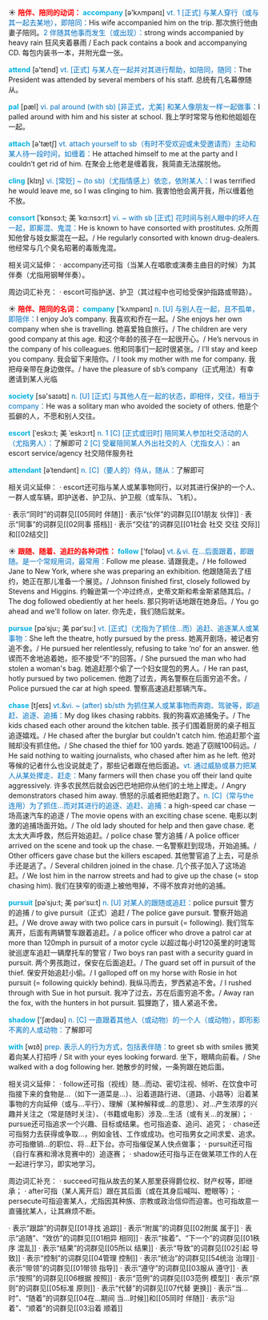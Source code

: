 ☀ <font color="red">**陪伴、陪同的动词：**</font>
<font color="sky blue">**accompany**</font> [ə'kʌmpənɪ] 
<font color="#0070c0">vt. 1 [正式] 与某人穿行（或与其一起去某地），即陪同：</font>His wife accompanied him on the trip. 那次旅行他由妻子陪同。<font color="#0070c0">2 伴随其他事而发生（或出现）：</font>strong winds accompanied by heavy rain 狂风夹着暴雨 / Each pack contains a book and accompanying CD. 每包内装书一本，并附光盘一张。

<font color="sky blue">**attend**</font> [ə'tend] 
<font color="#0070c0">vt. [正式] 与某人在一起并对其进行帮助，如陪同，随同：</font>The President was attended by several members of his staff. 总统有几名幕僚随从。
           
<font color="sky blue">**pal**</font> [pæl]
<font color="#0070c0">vi. pal around (with sb) [非正式，尤美] 和某人像朋友一样一起做事：</font>I palled around with him and his sister at school. 我上学时常常与他和他姐姐在一起。

<font color="sky blue">**attach**</font> [ə'tætʃ] 
<font color="#0070c0">vt. attach yourself to sb（有时不受欢迎或未受邀请而）主动和某人待一段时间，如缠着：</font>He attached himself to me at the party and I couldn’t get rid of him. 在聚会上他老是缠着我，我简直无法摆脱他。
                      
<font color="sky blue">**cling**</font> [klɪŋ]
<font color="#0070c0">vi. [常贬] ~ (to sb)（尤指情感上）依恋，依附某人：</font>I was terrified he would leave me, so I was clinging to him. 我害怕他会离开我，所以缠着他不放。

<font color="sky blue">**consort**</font> [ˈkɒnsɔ:t; 美 ˈkɑ:nsɔ:rt]
<font color="#0070c0">vi. ~ with sb [正式] 花时间与别人眼中的坏人在一起，即厮混、鬼混：</font>He is known to have consorted with prostitutes. 众所周知他曾与妓女厮混在一起。/ He regularly consorted with known drug-dealers. 他经常与几个臭名昭著的毒贩鬼混。

相关词义延伸：
· accompany还可指（当某人在唱歌或演奏主曲目的时候）为其伴奏（尤指用钢琴伴奏）。

周边词汇补充：
· escort可指护送、护卫（其过程中也可给受保护指路或带路）。

☀ <font color="red">**陪伴、陪同的名词：**</font>
<font color="sky blue">**company**</font> ['kʌmpənɪ] 
<font color="#0070c0">n. [U] 与别人在一起，且不孤单，即陪伴：</font>I enjoy Jo’s company. 我喜欢和乔在一起。/ She enjoys her own company when she is travelling. 她喜爱独自旅行。/ The children are very good company at this age. 和这个年龄的孩子在一起很开心。/ He’s nervous in the company of his colleagues. 他和同事们一起时很紧张。/ I’ll stay and keep you company. 我会留下来陪你。/ I took my mother with me for company. 我把母亲带在身边做伴。/ have the pleasure of sb’s company（正式用法）有幸邀请到某人光临

<font color="sky blue">**society**</font> [sə'saɪətɪ] 
<font color="#0070c0">n. [U] [正式] 与其他人在一起的状态，即相伴，交往，相当于company：</font>He was a solitary man who avoided the society of others. 他是个孤僻的人，不愿和别人交往。
           
<font color="sky blue">**escort**</font> [ˈeskɔ:t; 美 ˈeskɔ:rt]
<font color="#0070c0">n. 1 [C] [正式或旧时] 陪同某人参加社交活动的人（尤指男人）：</font>了解即可 <font color="#0070c0">2 [C] 受雇陪同某人外出社交的人（尤指女人）：</font>an escort service/agency 社交陪伴服务社
           
<font color="sky blue">**attendant**</font> [əˈtendənt]
<font color="#0070c0">n. [C]（要人的）侍从，随从：</font>了解即可

相关词义延伸：
· escort还可指与某人或某事物同行，以对其进行保护的一个人、一群人或车辆，即护送者、护卫队、护卫舰（或车队、飞机）。

· 表示“同时”的词群见[[05同时 伴随]]
· 表示“伙伴”的词群见[[01朋友 伙伴]]
· 表示“同事”的词群见[[02同事 搭档]]
· 表示“交往”的词群见[[01社会 社交 交往 交际]]和[[02结交]]

☀ <font color="red">**跟随、随着、追赶的各种词性：**</font>
<font color="sky blue">**follow**</font> ['fɒləʊ] 
<font color="#0070c0">vt.＆vi. 在…后面跟着，即跟随。是一个常规用词，最常用：</font>Follow me please. 请跟我走。/ He followed Jane to New York, where she was preparing an exhibition. 他跟随简去了纽约，她正在那儿准备一个展览。/ Johnson finished first, closely followed by Stevens and Higgins. 约翰逊第一个冲过终点，史蒂文斯和希金斯紧随其后。/ The dog followed obediently at her heels. 那只狗听话地跟在她身后。/ You go ahead and we’ll follow on later. 你先走，我们随后就来。
           
<font color="sky blue">**pursue**</font> [pəˈsju:; 美 pərˈsu:]
<font color="#0070c0">vt. [正式]（尤指为了抓住…而）追赶、追逐某人或某事物：</font>She left the theatre, hotly pursued by the press. 她离开剧场，被记者穷追不舍。/ He pursued her relentlessly, refusing to take ‘no’ for an answer. 他锲而不舍地追着她，拒不接受“不”的回答。/ She pursued the man who had stolen a woman's bag. 她追赶那个偷了一个妇女提包的男人。/ He ran past, hotly pursued by two policemen. 他跑了过去，两名警察在后面穷追不舍。/ Police pursued the car at high speed. 警察高速追赶那辆汽车。
           
<font color="sky blue">**chase**</font> [tʃeɪs]
<font color="#0070c0">vt.&vi. ~ (after) sb/sth 为抓住某人或某事物而奔跑、驾驶等，即追赶、追逐、追捕：</font>My dog likes chasing rabbits. 我的狗喜欢追捕兔子。/ The kids chased each other around the kitchen table. 孩子们围着厨房的桌子相互追逐嬉戏。/ He chased after the burglar but couldn't catch him. 他追赶那个盗贼却没有抓住他。/ She chased the thief for 100 yards. 她追了窃贼100码远。/ He said nothing to waiting journalists, who chased after him as he left. 他对等候的记者什么也没说就走了，那些记者跟在他后面追。<font color="#0070c0">vt. 通过威胁或暴力把某人从某处撵走、赶走：</font>Many farmers will then chase you off their land quite aggressively. 许多农民然后就会凶巴巴地把你从他们的土地上撵走。/ Angry demonstrators chased him away. 愤怒的示威者把他赶跑了。<font color="#0070c0">n. [C]（常与the连用）为了抓住…而对其进行的追逐、追赶、追捕：</font>a high-speed car chase 一场高速汽车的追逐 / The movie opens with an exciting chase scene. 电影以刺激的追捕场面开始。/ The old lady shouted for help and then gave chase. 老太太大声呼救，然后开始追赶。/ police chase 警方追捕 / A police officer arrived on the scene and took up the chase. 一名警察赶到现场，开始追捕。/ Other officers gave chase but the killers escaped. 其他警官追了上去，可是杀手还是逃了。/ Several children joined in the chase. 几个孩子加入了这场追赶。/ We lost him in the narrow streets and had to give up the chase (= stop chasing him). 我们在狭窄的街道上被他甩掉，不得不放弃对他的追捕。
           
<font color="sky blue">**pursuit**</font> [pəˈsju:t; 美 pərˈsu:t]
<font color="#0070c0">n. [U] 对某人的跟随或追赶：</font>police pursuit 警方的追捕 / to give pursuit（正式）追赶 / The police gave pursuit. 警察开始追赶。/ We drove away with two police cars in pursuit (= following). 我们驾车离开，后面有两辆警车跟着追赶。/ a police officer who drove a patrol car at more than 120mph in pursuit of a motor cycle 以超过每小时120英里的时速驾驶巡逻车追赶一辆摩托车的警官 / Two boys ran past with a security guard in pursuit. 两个男孩跑过，保安在后面追赶。/ The guard set off in pursuit of the thief. 保安开始追赶小偷。/ I galloped off on my horse with Rosie in hot pursuit (= following quickly behind). 我纵马而去，罗西紧追不舍。/ I rushed through with Sue in hot pursuit. 我冲了过去，苏在后面穷追不舍。/ Away ran the fox, with the hunters in hot pursuit. 狐狸跑了，猎人紧追不舍。

<font color="sky blue">**shadow**</font> ['ʃædəʊ] 
<font color="#0070c0">n. [C] 一直跟着其他人（或动物）的一个人（或动物），即形影不离的人或动物：</font>了解即可

<font color="sky blue">**with**</font> [wɪð] 
<font color="#0070c0">prep. 表示人的行为方式，包括表伴随：</font>to greet sb with smiles 微笑着向某人打招呼 / Sit with your eyes looking forward. 坐下，眼睛向前看。/ She walked with a dog following her. 她散步的时候，一条狗跟在她后面。

相关词义延伸：
· follow还可指（视线）随…而动、密切注视、倾听、在饮食中可指接下来的食物是…（如下一道菜是…）、沿着道路行进、（道路、小路等）沿着某事物的方向延伸（或与…平行）、理解（某种解释或…的意思）、对…产生浓厚的兴趣并关注之（常是随时关注）、（书籍或电影）涉及…生活（或有关…的发展）；
· pursue还可指追求一个兴趣、目标或结果。也可指追查、追问、追究；
· chase还可指努力去获得或争取…，例如金钱、工作或成功。也可指男女之间求爱、追求。亦可指撤销…的职位、将…赶下台。亦可指催促某人快点做事；
· pursuit还可指（自行车赛和滑冰竞赛中的）追逐赛；
· shadow还可指与正在做某项工作的人在一起进行学习，即实地学习。

周边词汇补充：
· succeed可指从故去的某人那里获得爵位权、财产权等，即继承；
· after可指（某人离开后）跟在其后面（或在其身后喊叫、瞪眼等）；
· persecute可指迫害某人，尤指因其种族、宗教或政治信仰而迫害。也可指故意一直骚扰某人，让其麻烦不断。

· 表示”跟踪”的词群见[[01寻找 追踪]]
· 表示“附属”的词群见[[02附属 属于]]
· 表示“追随”、“效仿”的词群见[[01相异 相同]]
· 表示“挨着”、“下一个”的词群见[[01秩序 混乱]]
· 表示“结果”的词群见[[05所以 结果]]
· 表示“导致”的词群见[[02引起 导致]]
· 表示“控制”的词群见[[04管理 控制]]
· 表示“统治”的词群见[[54统治 治理]]
· 表示“带领”的词群见[[01带领 指导]]
· 表示“遵守”的词群见[[03服从 遵守]]
· 表示“按照”的词群见[[06根据 按照]]
· 表示“范例”的词群见[[03范例 模型]]
· 表示“原则”的词群见[[05标准 原则]]
· 表示“代替”的词群见[[07代替 更换]]
· 表示“当…时”、“随着”的词群见[[04在…期间 当…时候]]和[[05同时 伴随]]
· 表示“沿着”、“顺着”的词群见[[03沿着 顺着]]
